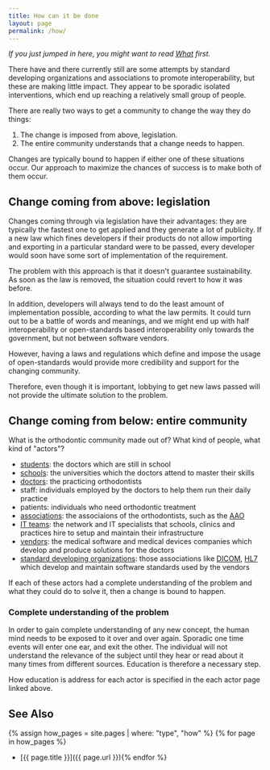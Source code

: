 ```yaml
---
title: How can it be done
layout: page
permalink: /how/
---
```


_If you just jumped in here, you might want to read [What](/what/) first._

There have and there currently still are some attempts by standard developing organizations and associations to promote interoperability, but these are making little impact. They appear to be sporadic isolated interventions, which end up reaching a relatively small group of people.

There are really two ways to get a community to change the way they do things:

1. The change is imposed from above, legislation.
2. The entire community understands that a change needs to happen.

Changes are typically bound to happen if either one of these situations occur. Our approach to maximize the chances of success is to make both of them occur. 

## Change coming from above: legislation

Changes coming through via legislation have their advantages: they are typically the fastest one to get applied and they generate a lot of publicity. If a new law which fines developers if their products do not allow importing and exporting in a particular standard were to be passed, every developer would soon have some sort of implementation of the requirement.

The problem with this approach is that it doesn't guarantee sustainability. As soon as the law is removed, the situation could revert to how it was before.

In addition, developers will always tend to do the least amount of implementation possible, according to what the law permits. It could turn out to be a battle of words and meanings, and we might end up with half interoperability or open-standards based interoperability only towards the government, but not between software vendors.

However, having a laws and regulations which define and impose the usage of open-standards would provide more credibility and support for the changing community.

Therefore, even though it is important, lobbying to get new laws passed will not provide the ultimate solution to the problem.

## Change coming from below: entire community

What is the orthodontic community made out of? What kind of people, what kind of "actors"?

- [students](academia): the doctors which are still in school
- [schools](academia): the universities which the doctors attend to master their skills
- [doctors](doctors): the practicing orthodontists
- staff: individuals employed by the doctors to help them run their daily practice
- patients: individuals who need orthodontic treatment
- [associations](associations): the associaions of the orthodontists, such as the [AAO](https://aaoinfo.org)
- [IT teams](it-teams): the network and IT specialists that schools, clinics and practices hire to setup and maintain their infrastructure
- [vendors](vendors): the medical software and medical devices companies which develop and produce solutions for the doctors
- [standard developing organizations](sdo): those associations like [DICOM](https://dicomstandard.org), [HL7]() which develop and maintain software standards used by the vendors

If each of these actors had a complete understanding of the problem and what they could do to solve it, then a change is bound to happen. 

### Complete understanding of the problem

In order to gain complete understanding of any new concept, the human mind needs to be exposed to it over and over again. Sporadic one time events will enter one ear, and exit the other. The individual will not understand the relevance of the subject until they hear or read about it many times from different sources. Education is therefore a necessary step.

How education is address for each actor is specified in the each actor page linked above.

## See Also

{% assign how_pages = site.pages | where: "type", "how" %}
{% for page in how_pages %}
- [{{ page.title }}]({{ page.url }}){% endfor %}